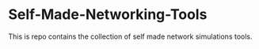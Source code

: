 # Self-Made-Networking-Tools
This is repo contains the collection of self made network simulations tools. 
